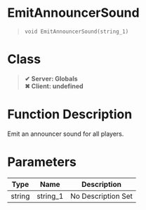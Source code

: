 # EmitAnnouncerSound
> `void EmitAnnouncerSound(string_1)`
# Class
> __✔ Server: Globals__  
> __✖ Client: undefined__  
# Function Description
Emit an announcer sound for all players.
# Parameters
Type|Name|Description
--|--|--
string|string_1|No Description Set
